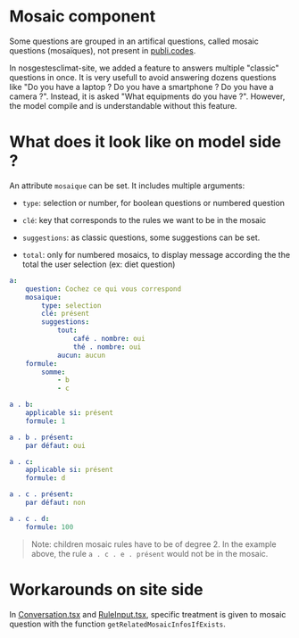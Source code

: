 # Mosaic component

Some questions are grouped in an artifical questions, called mosaic questions (mosaïques), not present in [publi.codes](https://publi.codes/).

In nosgestesclimat-site, we added a feature to answers multiple "classic" questions in once. It is very usefull to avoid answering dozens questions like "Do you have a laptop ? Do you have a smartphone ? Do you have a camera ?". Instead, it is asked "What equipments do you have ?". However, the model compile and is understandable without this feature.

# What does it look like on model side ?

An attribute `mosaique` can be set. It includes multiple arguments:

-   `type`: selection or number, for boolean questions or numbered question

-   `clé`: key that corresponds to the rules we want to be in the mosaic

-   `suggestions`: as classic questions, some suggestions can be set.

-   `total`: only for numbered mosaics, to display message according the the total the user selection (ex: diet question)

```yaml
a:
    question: Cochez ce qui vous correspond
    mosaique:
        type: selection
        clé: présent
        suggestions:
            tout:
                café . nombre: oui
                thé . nombre: oui
            aucun: aucun
    formule:
        somme:
            - b
            - c

a . b:
    applicable si: présent
    formule: 1

a . b . présent:
    par défaut: oui

a . c:
    applicable si: présent
    formule: d

a . c . présent:
    par défaut: non

a . c . d:
    formule: 100
```

> Note: children mosaic rules have to be of degree 2. In the example above, the rule `a . c . e . présent` would not be in the mosaic.

# Workarounds on site side

In [Conversation.tsx](../source/components/conversation/Conversation.tsx) and [RuleInput.tsx](../source/components/conversation/RuleInput.tsx), specific treatment is given to mosaic question with the function `getRelatedMosaicInfosIfExists`.
